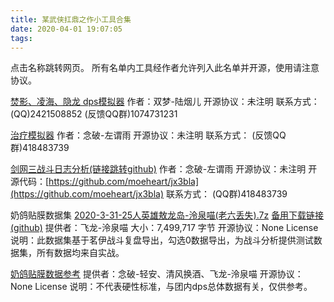 ```yaml
---
title: 某武侠扛鼎之作小工具合集
date: 2020-04-01 19:07:05
tags:
---
```


点击名称跳转网页。
所有名单内工具经作者允许列入此名单并开源，使用请注意协议。

[焚影、凌海、隐龙 dps模拟器](http://119.23.107.237/fenying/calculate)
作者：双梦-陆烟儿
开源协议：未注明
联系方式：
(QQ)2421508852
(反馈QQ群)1074731231

[治疗模拟器](http://139.199.102.41/)
作者：念破-左谓雨
开源协议：未注明
联系方式：
(反馈QQ群)418483739

[剑网三战斗日志分析(链接跳转github)](https://github.com/moeheart/jx3bla)
作者：念破-左谓雨
开源协议：未注明
开源代码：[https://github.com/moeheart/jx3bla](https://github.com/moeheart/jx3bla)
联系方式：
(QQ群)418483739

奶鸽贴膜数据集
[2020-3-31-25人英雄敖龙岛-泠泉喵(老六丢失).7z](https://miao.ricardo2001zg.com/images/2020-3-31-25人英雄敖龙岛-泠泉喵(老六丢失).7z)
[备用下载链接(github)](https://raw.githubusercontent.com/Ricardo2001ZG/miao.ricardo2001zg.moe/master/2020-3-31-25%E4%BA%BA%E8%8B%B1%E9%9B%84%E6%95%96%E9%BE%99%E5%B2%9B-%E6%B3%A0%E6%B3%89%E5%96%B5(%E8%80%81%E5%85%AD%E4%B8%A2%E5%A4%B1).7z)
提供者：飞龙-泠泉喵
大小：7,499,717 字节
开源协议：None License
说明：此数据集基于茗伊战斗复盘导出，勾选0数据导出，为战斗分析提供测试数据集，所有数据均来自实战。

[奶鸽贴膜数据参考](https://miao.ricardo2001zg.com/2020/04/01/奶鸽贴膜数据参考)
提供者：念破-轻安、清风换酒、飞龙-泠泉喵
开源协议：None License
说明：不代表硬性标准，与团内dps总体数据有关，仅供参考。
